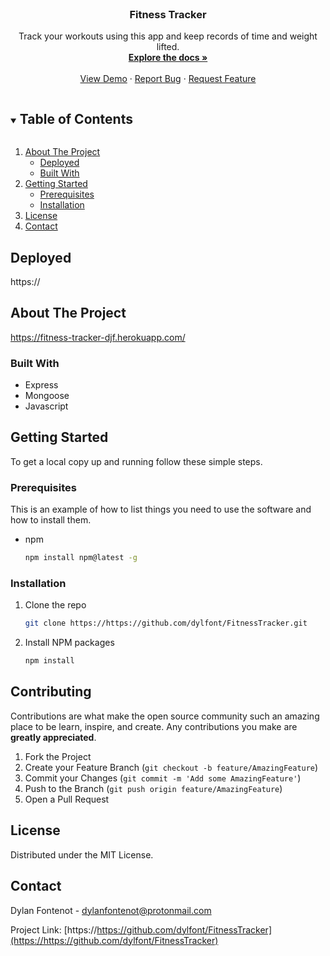 <br />
<p align="center">
  <h3 align="center">Fitness Tracker</h3>

  <p align="center">
    Track your workouts using this app and keep records of time and weight lifted.
    <br />
    <a href="https://https://github.com/dylfont/FitnessTracker"><strong>Explore the docs »</strong></a>
    <br />
    <br />
    <a href="https://https://github.com/dylfont/FitnessTracker">View Demo</a>
    ·
    <a href="https://https://github.com/dylfont/FitnessTracker/issues">Report Bug</a>
    ·
    <a href="https://https://github.com/dylfont/FitnessTracker/issues">Request Feature</a>
  </p>
</p>

<details open="open">
  <summary><h2 style="display: inline-block">Table of Contents</h2></summary>
  <ol>
    <li>
      <a href="#about-the-project">About The Project</a>
      <ul>
        <li><a href="#deployed">Deployed</a></li>
        <li><a href="#built-with">Built With</a></li>
      </ul>
    </li>
    <li>
      <a href="#getting-started">Getting Started</a>
      <ul>
        <li><a href="#prerequisites">Prerequisites</a></li>
        <li><a href="#installation">Installation</a></li>
      </ul>
    </li>
    <li><a href="#license">License</a></li>
    <li><a href="#contact">Contact</a></li>
  </ol>
</details>

## Deployed

https://

## About The Project

https://fitness-tracker-djf.herokuapp.com/

### Built With

- Express
- Mongoose
- Javascript

## Getting Started

To get a local copy up and running follow these simple steps.

### Prerequisites

This is an example of how to list things you need to use the software and how to install them.

- npm
  ```sh
  npm install npm@latest -g
  ```

### Installation

1. Clone the repo
   ```sh
   git clone https://https://github.com/dylfont/FitnessTracker.git
   ```
2. Install NPM packages
   ```sh
   npm install
   ```

## Contributing

Contributions are what make the open source community such an amazing place to be learn, inspire, and create. Any contributions you make are **greatly appreciated**.

1. Fork the Project
2. Create your Feature Branch (`git checkout -b feature/AmazingFeature`)
3. Commit your Changes (`git commit -m 'Add some AmazingFeature'`)
4. Push to the Branch (`git push origin feature/AmazingFeature`)
5. Open a Pull Request

## License

Distributed under the MIT License.

## Contact

Dylan Fontenot - dylanfontenot@protonmail.com

Project Link: [https://https://github.com/dylfont/FitnessTracker](https://https://github.com/dylfont/FitnessTracker)